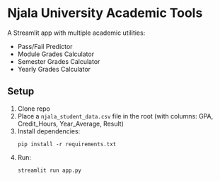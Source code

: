 # Njala University Academic Tools

A Streamlit app with multiple academic utilities:
- Pass/Fail Predictor
- Module Grades Calculator
- Semester Grades Calculator
- Yearly Grades Calculator

## Setup

1. Clone repo
2. Place a `njala_student_data.csv` file in the root (with columns: GPA, Credit_Hours, Year_Average, Result)
3. Install dependencies:
   ```
   pip install -r requirements.txt
   ```
4. Run:
   ```
   streamlit run app.py
   ```
